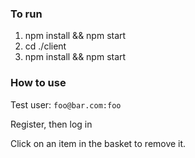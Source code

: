 ### To run

1. npm install && npm start
2. cd ./client
3. npm install && npm start

### How to use

Test user: `foo@bar.com:foo`

Register, then log in

Click on an item in the basket to remove it.
